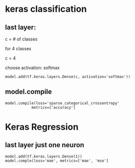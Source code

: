 # keras classification 
## last layer: 

c = # of classes 

for 4 classes 

c = 4

choose activation: softmax
```
model.add(tf.keras.layers.Dense(c, activation='softmax'))
```
## model.compile 
```
model.compile(loss='sparse_categorical_crossentropy'
			metrics=['accuracy']
```
# Keras Regression 
## last layer just one neuron 
```
model.add(tf.keras.layers.Dense(1))
model.comple(loss='mae', metrics=['mae', 'mse']
```